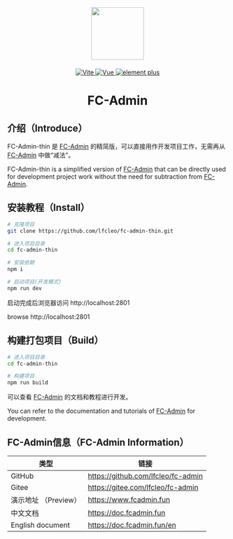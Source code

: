 <div align="center">

<img src="https://mock.fcadmin.fun/web/img/logo.png" width="120px" height="120px"/>

<p align="center" style="margin-top:20px">
	<a href="https://v3.vuejs.org/" target="_blank">
		<img src="https://img.shields.io/badge/vite-5.x-blue" alt="Vite">
	</a>
	<a href="https://v3.vuejs.org/" target="_blank">
		<img src="https://img.shields.io/badge/Vue.js-3.x-green" alt="Vue">
	</a>
	<a href="https://element-plus.org/#/zh-CN/component/changelog" target="_blank">
		<img src="https://img.shields.io/badge/element--plus-latest-blue" alt="element plus">
	</a>
</p>

<h1>FC-Admin</h1>

</div>

## 介绍（Introduce）
FC-Admin-thin 是 [FC-Admin](https://github.com/lfcleo/fc-admin) 的精简版，可以直接用作开发项目工作，无需再从 [FC-Admin](https://github.com/lfcleo/fc-admin) 中做“减法”。

FC-Admin-thin is a simplified version of [FC-Admin](https://github.com/lfcleo/fc-admin) that can be directly used for development project work without the need for subtraction from [FC-Admin](https://github.com/lfcleo/fc-admin).

## 安装教程（Install）

``` sh
# 克隆项目
git clone https://github.com/lfcleo/fc-admin-thin.git

# 进入项目目录
cd fc-admin-thin

# 安装依赖
npm i

# 启动项目(开发模式)
npm run dev
```
启动完成后浏览器访问 http://localhost:2801

browse http://localhost:2801

## 构建打包项目（Build）

```sh
# 进入项目目录
cd fc-admin-thin

# 构建项目
npm run build
```

可以查看 [FC-Admin](https://github.com/lfcleo/fc-admin) 的文档和教程进行开发。

You can refer to the documentation and tutorials of [FC-Admin](https://github.com/lfcleo/fc-admin) for development.

## FC-Admin信息（FC-Admin Information）

| 类型 | 链接 |
| -------- | -------- |
| GitHub | https://github.com/lfcleo/fc-admin |
| Gitee | https://gitee.com/lfcleo/fc-admin |
| 演示地址 （Preview） | https://www.fcadmin.fun |
| 中文文档 | https://doc.fcadmin.fun |
| English document | https://doc.fcadmin.fun/en |